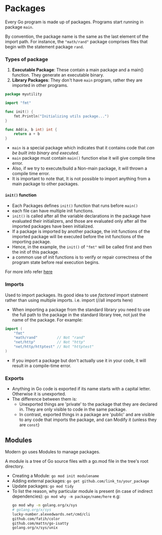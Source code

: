 # Packages
Every Go program is made up of packages.
Programs start running in package `main`.

By convention, the package name is the same as the last element of the import path. For instance, the `"math/rand"` package comprises files that begin with the statement package `rand`.


### Types of package
1. **Executable Package**: These contain a main package and a main() function.
   They generate an executable binary.
2. **Library Packages**: They don't have `main` program, rather they are imported in other programs.
```go
package myutility

import "fmt"

func init() {
	fmt.Println("Initializing utils package...")
}

func Add(a, b int) int {
	return a + b
}
```
- `main` is a special package which indicates that it contains code that *can be built into binary and executed*.
- `main` package must contain `main()` function else it will give compile time error.
- Also, if we try to execute/build a Non-main package, it will thrown a compile time error.
- It is important to note that, It is not possible to import anything from a main package to other packages.
#### `init()` function
- Each Packages defines `init()` function that runs before `main()`
- each file can have multiple init functions.
- `init()` is called after all the variable declarations in the package have evaluated their initializers, and those are evaluated only after all the imported packages have been initialized.
- If a package is imported by another package, the init functions of the imported package will be executed before the init functions of the importing package.
- Hence, in the example, the `init()` of `"fmt"` will be called first and then the init of this package.
- a common use of init functions is to verify or repair correctness of the program state before real execution begins.

For more info refer [here](./custom_packages/main.go)

### Imports
Used to import packages.
Its good idea to use *factored* import statment rather than using multiple imports. i.e. import (//all imports here)
- When importing a package from the standard library you need to use the full path to the package in the standard library tree, not just the name of the package. For example:
```go
import (
    "fmt"
    "math/rand"         // Not "rand"
    "net/http"          // Not "http"
    "net/http/httptest" // Not "httptest"
)
```

- If you import a package but don't actually use it in your code, it will result in a compile-time error.
### Exports
- Anything in Go code is exported if its name starts with a capital letter. Otherwise it is unexported.
- The difference between them is:
  - Unexported things are 'private' to the package that they are declared in. They are only visible to code in the same package.
  - In contrast, exported things in a package are 'public' and are visible to any code that imports the package, and can Modify it (unless they are `const`)
## Modules
Modern go uses Modules to manage packages.

A module is a tree of Go source files with a go.mod file in the tree's root directory.

- Creating a Module: ``go mod init modulename``
- Adding external packages: ``go get github.com/link_to/your_package``
- Update packages: ``go mod tidy``
- To list the reason, why particular module is present (in case of indirect dependencies): ``go mod why -m package/name/here``
   e.g:
   ```bash
   go mod why -m golang.org/x/sys
   # golang.org/x/sys
   lucky-number.alexedwards.net/cmd/cli
   github.com/fatih/color
   github.com/mattn/go-isatty
   golang.org/x/sys/unix
   ```

